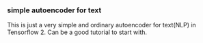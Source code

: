 ### simple autoencoder for text

This is just a very simple and ordinary autoencoder for text(NLP) in Tensorflow 2. Can be a good tutorial to start with.
